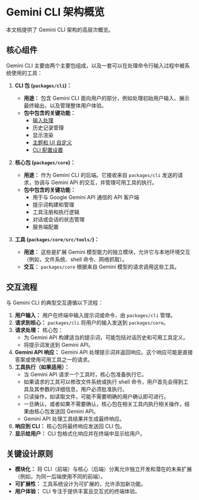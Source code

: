 # Gemini CLI 架构概览

本文档提供了 Gemini CLI 架构的高层次概览。

## 核心组件

Gemini CLI 主要由两个主要包组成，以及一套可以在处理命令行输入过程中被系统使用的工具：

1.  **CLI 包 (`packages/cli`)：**

    - **用途：** 包含 Gemini CLI 面向用户的部分，例如处理初始用户输入、展示最终输出，以及管理整体用户体验。
    - **包中包含的关键功能：**
      - [输入处理](./cli/commands.md)
      - 历史记录管理
      - 显示渲染
      - [主题和 UI 自定义](./cli/themes.md)
      - [CLI 配置设置](./cli/configuration.md)

2.  **核心包 (`packages/core`)：**

    - **用途：** 作为 Gemini CLI 的后端。它接收来自 `packages/cli` 发送的请求，协调与 Gemini API 的交互，并管理可用工具的执行。
    - **包中包含的关键功能：**
      - 用于与 Google Gemini API 通信的 API 客户端
      - 提示词构建和管理
      - 工具注册和执行逻辑
      - 对话或会话的状态管理
      - 服务端配置

3.  **工具 (`packages/core/src/tools/`)：**
    - **用途：** 这些是扩展 Gemini 模型能力的独立模块，允许它与本地环境交互（例如，文件系统、shell 命令、网络抓取）。
    - **交互：** `packages/core` 根据来自 Gemini 模型的请求调用这些工具。

## 交互流程

与 Gemini CLI 的典型交互遵循以下流程：

1.  **用户输入：** 用户在终端中输入提示词或命令，由 `packages/cli` 管理。
2.  **请求到核心：** `packages/cli` 将用户的输入发送到 `packages/core`。
3.  **请求处理：** 核心包：
    - 为 Gemini API 构建适当的提示词，可能包括对话历史和可用工具定义。
    - 将提示词发送到 Gemini API。
4.  **Gemini API 响应：** Gemini API 处理提示词并返回响应。这个响应可能是直接答案或使用可用工具之一的请求。
5.  **工具执行（如果适用）：**
    - 当 Gemini API 请求一个工具时，核心包准备执行它。
    - 如果请求的工具可以修改文件系统或执行 shell 命令，用户首先会得到工具及其参数的详细信息，用户必须批准执行。
    - 只读操作，如读取文件，可能不需要明确的用户确认即可进行。
    - 一旦确认，或者如果不需要确认，核心包在相关工具内执行相关操作，结果由核心包发送回 Gemini API。
    - Gemini API 处理工具结果并生成最终响应。
6.  **响应到 CLI：** 核心包将最终响应发送回 CLI 包。
7.  **显示给用户：** CLI 包格式化响应并在终端中显示给用户。

## 关键设计原则

- **模块化：** 将 CLI（前端）与核心（后端）分离允许独立开发和潜在的未来扩展（例如，为同一后端使用不同的前端）。
- **可扩展性：** 工具系统设计为可扩展的，允许添加新功能。
- **用户体验：** CLI 专注于提供丰富且交互式的终端体验。
